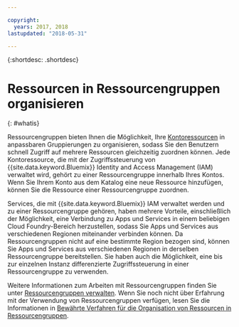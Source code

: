 ```yaml
---

copyright:
  years: 2017, 2018
lastupdated: "2018-05-31"

---
```


{:shortdesc: .shortdesc}

# Ressourcen in Ressourcengruppen organisieren
{: #whatis}

Ressourcengruppen bieten Ihnen die Möglichkeit, Ihre [Kontoressourcen](/docs/resources/acct_resources.html#resource) in anpassbaren Gruppierungen zu organisieren, sodass Sie den Benutzern schnell Zugriff auf mehrere Ressourcen gleichzeitig zuordnen können. Jede Kontoressource, die mit der Zugriffssteuerung von {{site.data.keyword.Bluemix}} Identity and Access Management (IAM) verwaltet wird, gehört zu einer Ressourcengruppe innerhalb Ihres Kontos. Wenn Sie Ihrem Konto aus dem Katalog eine neue Ressource hinzufügen, können Sie die Ressource einer Ressourcengruppe zuordnen.

Services, die mit {{site.data.keyword.Bluemix}} IAM verwaltet werden und zu einer Ressourcengruppe gehören, haben mehrere Vorteile, einschließlich der Möglichkeit, eine Verbindung zu Apps und Services in einem beliebigen Cloud Foundry-Bereich herzustellen, sodass Sie Apps und Services aus verschiedenen Regionen miteinander verbinden können. Da Ressourcengruppen nicht auf eine bestimmte Region bezogen sind, können Sie Apps und Services aus verschiedenen Regionen in derselben Ressourcengruppe bereitstellen. Sie haben auch die Möglichkeit, eine bis zur einzelnen Instanz differenzierte Zugriffssteuerung in einer Ressourcengruppe zu verwenden.

Weitere Informationen zum Arbeiten mit Ressourcengruppen finden Sie unter [Ressourcengruppen verwalten](/docs/resources/resourcegroups.html). Wenn Sie noch nicht über Erfahrung mit der Verwendung von Ressourcengruppen verfügen, lesen Sie die Informationen in [Bewährte Verfahren für die Organisation von Ressourcen in Ressourcengruppen](/docs/resources/bestpractice_rgs.html#bp_resourcegroups).
